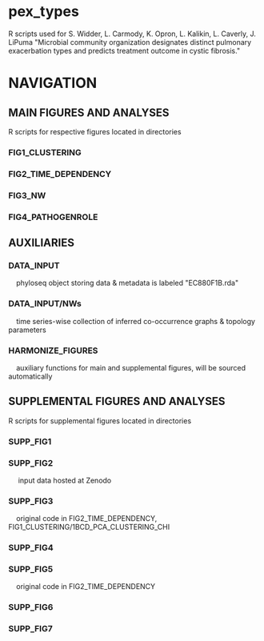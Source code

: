 # pex_types
R scripts used for S. Widder, L. Carmody, K. Opron, L. Kalikin, L. Caverly, J. LiPuma "Microbial community organization designates distinct pulmonary exacerbation types and predicts treatment outcome in cystic fibrosis."

# NAVIGATION

## MAIN FIGURES AND ANALYSES
R scripts for respective figures located in directories<br>
### FIG1_CLUSTERING
### FIG2_TIME_DEPENDENCY
### FIG3_NW
### FIG4_PATHOGENROLE
## AUXILIARIES
### DATA_INPUT
&nbsp;&nbsp;&nbsp;&nbsp;phyloseq object storing data & metadata is labeled "EC880F1B.rda"
### DATA_INPUT/NWs 
 &nbsp;&nbsp;&nbsp;&nbsp;time series-wise collection of inferred co-occurrence graphs & topology parameters
### HARMONIZE_FIGURES
&nbsp;&nbsp;&nbsp;&nbsp;auxiliary functions for main and supplemental figures, will be sourced automatically<br>
## SUPPLEMENTAL FIGURES AND ANALYSES
R scripts for supplemental figures located in directories<br>
### SUPP_FIG1
### SUPP_FIG2 
&nbsp;&nbsp;&nbsp;&nbsp; input data hosted at Zenodo<br>
### SUPP_FIG3 
&nbsp;&nbsp;&nbsp;&nbsp;original code in FIG2_TIME_DEPENDENCY, FIG1_CLUSTERING/1BCD_PCA_CLUSTERING_CHI
### SUPP_FIG4
### SUPP_FIG5
&nbsp;&nbsp;&nbsp;&nbsp;original code in FIG2_TIME_DEPENDENCY
### SUPP_FIG6
### SUPP_FIG7
